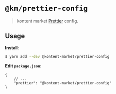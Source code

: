 # `@km/prettier-config`

> kontent market [Prettier](https://prettier.io) config.

## Usage

**Install**:

```bash
$ yarn add --dev @kontent-market/prettier-config
```

**Edit `package.json`**:

```jsonc
{
    // ...
    "prettier": "@kontent-market/prettier-config"
}
```
